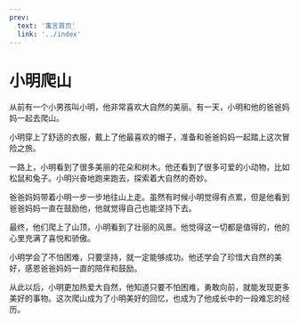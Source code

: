 ```yaml
---
prev:
  text: '寓言首页'
  link: '../index'
---
```


# 小明爬山

从前有一个小男孩叫小明，他非常喜欢大自然的美丽。有一天，小明和他的爸爸妈妈一起去爬山。

小明穿上了舒适的衣服，戴上了他最喜欢的帽子，准备和爸爸妈妈一起踏上这次冒险之旅。

一路上，小明看到了很多美丽的花朵和树木。他还看到了很多可爱的小动物，比如松鼠和兔子。小明兴奋地跑来跑去，探索着大自然的奇妙。

爸爸妈妈带着小明一步一步地往山上走。虽然有时候小明觉得有点累，但是他看到爸爸妈妈一直在鼓励他，他就觉得自己也能坚持下去。

最终，他们爬上了山顶，小明看到了壮丽的风景。他觉得这一切都是值得的，他的心里充满了喜悦和骄傲。

小明学会了不怕困难，只要坚持，就一定能够成功。他还学会了珍惜大自然的美好，感恩爸爸妈妈一直的陪伴和鼓励。

从此以后，小明更加热爱大自然，他知道只要不怕困难，勇敢向前，就能发现更多美好的事物。这次爬山成为了小明美好的回忆，也成为了他成长中的一段难忘的经历。
